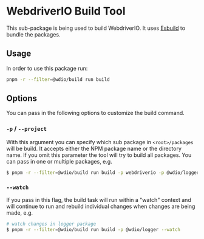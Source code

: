 # WebdriverIO Build Tool

This sub-package is being used to build WebdriverIO. It uses [Esbuild](https://esbuild.github.io) to bundle the packages.

## Usage

In order to use this package run:

```sh
pnpm -r --filter=@wdio/build run build
```

## Options

You can pass in the following options to customize the build command.

### `-p` / `--project`

With this argument you can specify which sub package in `<root>/packages` will be build. It accepts either the NPM package name or the directory name. If you omit this parameter the tool will try to build all packages. You can pass in one or multiple packages, e.g.

```sh
$ pnpm -r --filter=@wdio/build run build -p webdriverio -p @wdio/logger -p wdio-globals
```

### `--watch`

If you pass in this flag, the build task will run within a "watch" context and will continue to run and rebuild individual changes when changes are being made, e.g.

```sh
# watch changes in logger package
$ pnpm -r --filter=@wdio/build run build -p @wdio/logger --watch
```
